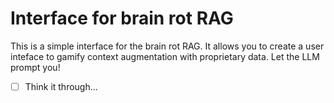 # Interface for brain rot RAG

This is a simple interface for the brain rot RAG. It allows you to create a user inteface to gamify context augmentation with proprietary data.
Let the LLM prompt you!

- [ ] Think it through... 